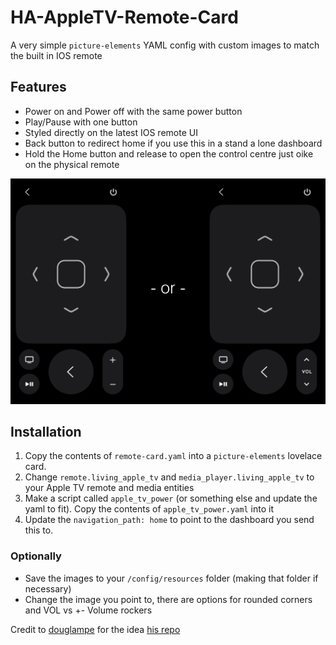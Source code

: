 # HA-AppleTV-Remote-Card

A very simple `picture-elements` YAML config with custom images to match the built in IOS remote

## Features
- Power on and Power off with the same power button
- Play/Pause with one button
- Styled directly on the latest IOS remote UI
- Back button to redirect home if you use this in a stand a lone dashboard
- Hold the Home button and release to open the control centre just oike on the physical remote


![Both types of Volume](https://github.com/HenrySeed/HA-AppleTV-Remote-Card/blob/main/eithor_or.png?raw=true)

## Installation

1. Copy the contents of `remote-card.yaml` into a `picture-elements` lovelace card.
2. Change `remote.living_apple_tv` and `media_player.living_apple_tv` to your Apple TV remote and media entities
3. Make a script called `apple_tv_power` (or something else and update the yaml to fit). Copy the contents of `apple_tv_power.yaml` into it
4. Update the `navigation_path: home` to point to the dashboard you send this to.

### Optionally

-   Save the images to your `/config/resources` folder (making that folder if necessary)
-   Change the image you point to, there are options for rounded corners and VOL vs +- Volume rockers

Credit to [douglampe](https://github.com/douglampe) for the idea [his repo](https://github.com/douglampe/ha-appletv-remote-card)

